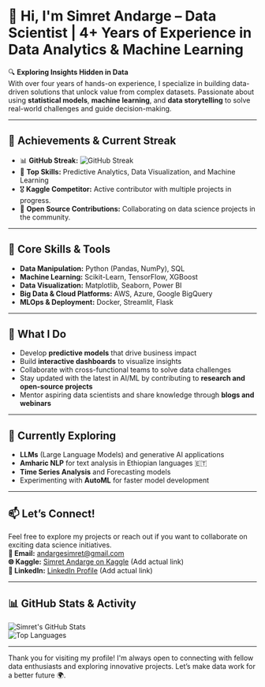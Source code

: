 # 👋 Hi, I'm Simret Andarge – Data Scientist | 4+ Years of Experience in Data Analytics & Machine Learning  

🔍 **Exploring Insights Hidden in Data**  
With over four years of hands-on experience, I specialize in building data-driven solutions that unlock value from complex datasets. Passionate about using **statistical models**, **machine learning**, and **data storytelling** to solve real-world challenges and guide decision-making.

---

## 🏅 **Achievements & Current Streak**  
- 📊 **GitHub Streak:** ![GitHub Streak](https://github-readme-streak-stats.herokuapp.com/?user=Simretandarge&theme=default)
- 🌟 **Top Skills:** Predictive Analytics, Data Visualization, and Machine Learning  
- 🎖️ **Kaggle Competitor:** Active contributor with multiple projects in progress.  
- 📅 **Open Source Contributions:** Collaborating on data science projects in the community.

---

## 🔧 **Core Skills & Tools**  
- **Data Manipulation:** Python (Pandas, NumPy), SQL  
- **Machine Learning:** Scikit-Learn, TensorFlow, XGBoost  
- **Data Visualization:** Matplotlib, Seaborn, Power BI  
- **Big Data & Cloud Platforms:** AWS, Azure, Google BigQuery  
- **MLOps & Deployment:** Docker, Streamlit, Flask  

---

## 🚀 **What I Do**  
- Develop **predictive models** that drive business impact  
- Build **interactive dashboards** to visualize insights  
- Collaborate with cross-functional teams to solve data challenges  
- Stay updated with the latest in AI/ML by contributing to **research and open-source projects**  
- Mentor aspiring data scientists and share knowledge through **blogs and webinars**

---

## 🌱 **Currently Exploring**  
- **LLMs** (Large Language Models) and generative AI applications  
- **Amharic NLP** for text analysis in Ethiopian languages 🇪🇹  
- **Time Series Analysis** and Forecasting models  
- Experimenting with **AutoML** for faster model development  

---

## 📫 **Let’s Connect!**  
Feel free to explore my projects or reach out if you want to collaborate on exciting data science initiatives.  
**🔗 Email:** [andargesimret@gmail.com](mailto:andargesimret@gmail.com)  
**🌐 Kaggle:** [Simret Andarge on Kaggle](https://kaggle.com) (Add actual link)  
**🔗 LinkedIn:** [LinkedIn Profile](https://linkedin.com) (Add actual link)

---

## 📊 **GitHub Stats & Activity**  
![Simret's GitHub Stats](https://github-readme-stats.vercel.app/api?username=Simretandarge&show_icons=true&theme=radical)  
![Top Languages](https://github-readme-stats.vercel.app/api/top-langs/?username=Simretandarge&layout=compact&theme=radical)  

---

Thank you for visiting my profile! I'm always open to connecting with fellow data enthusiasts and exploring innovative projects. Let’s make data work for a better future 🌍.
